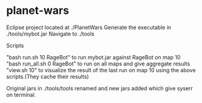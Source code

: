# planet-wars

Eclipse project located at ./PlanetWars
Generate the executable in ./tools/mybot.jar
Navigate to ./tools

Scripts

"bash run.sh 10 RageBot" to run mybot.jar against RageBot on map 10  
"bash run_all.sh 0 RageBot" to run on all maps and give aggregate results  
"view.sh 10" to visualize the result of the last run on map 10 using the above scripts.(They cache their results)  

Original jars in ./tools/tools renamed and new jars added which give syserr on terminal.  

